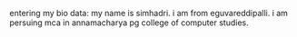 entering my bio data:
my name is simhadri.
i am from eguvareddipalli.
i am persuing mca in annamacharya pg college of computer studies.
